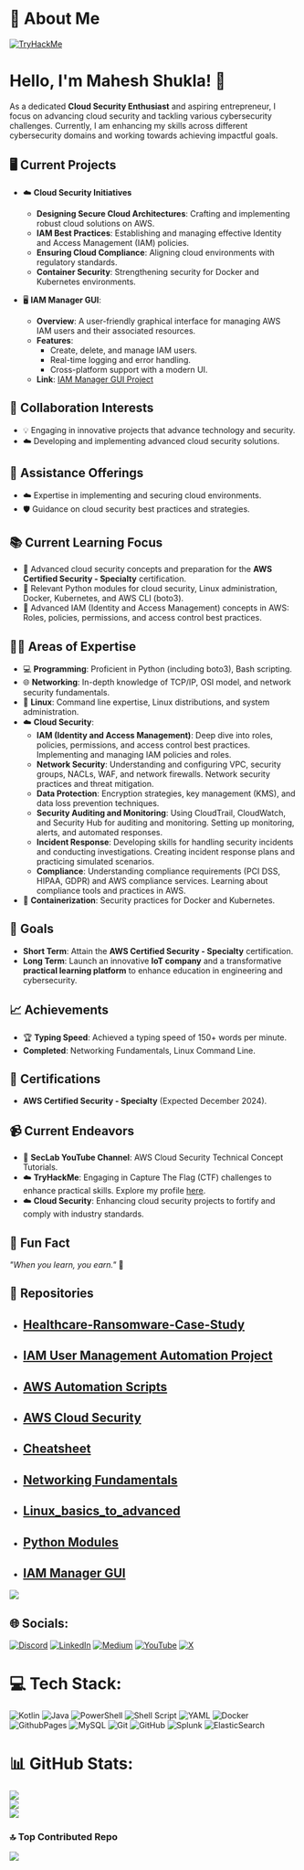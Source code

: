 # 💫 About Me
[![TryHackMe](https://tryhackme-badges.s3.amazonaws.com/JailBreaker.png)](https://tryhackme.com/p/JailBreaker)

# Hello, I'm Mahesh Shukla! 👋

As a dedicated **Cloud Security Enthusiast** and aspiring entrepreneur, I focus on advancing cloud security and tackling various cybersecurity challenges. Currently, I am enhancing my skills across different cybersecurity domains and working towards achieving impactful goals.

## 🖥️ Current Projects

- ☁️ **Cloud Security Initiatives**
  - **Designing Secure Cloud Architectures**: Crafting and implementing robust cloud solutions on AWS.
  - **IAM Best Practices**: Establishing and managing effective Identity and Access Management (IAM) policies.
  - **Ensuring Cloud Compliance**: Aligning cloud environments with regulatory standards.
  - **Container Security**: Strengthening security for Docker and Kubernetes environments.
  
- 🖥️ **IAM Manager GUI**: 
  - **Overview**: A user-friendly graphical interface for managing AWS IAM users and their associated resources.
  - **Features**:
    - Create, delete, and manage IAM users.
    - Real-time logging and error handling.
    - Cross-platform support with a modern UI.
  - **Link**: [IAM Manager GUI Project](https://github.com/MaheshShukla1/IAM-Manager-GUI)

## 🤝 Collaboration Interests
- 💡 Engaging in innovative projects that advance technology and security.
- ☁️ Developing and implementing advanced cloud security solutions.

## 🔐 Assistance Offerings
- ☁️ Expertise in implementing and securing cloud environments.
- 🛡️ Guidance on cloud security best practices and strategies.

## 📚 Current Learning Focus
- 📘 Advanced cloud security concepts and preparation for the **AWS Certified Security - Specialty** certification.
- 📘 Relevant Python modules for cloud security, Linux administration, Docker, Kubernetes, and AWS CLI (boto3).
- 📘 Advanced IAM (Identity and Access Management) concepts in AWS: Roles, policies, permissions, and access control best practices.

## 🧑‍💻 Areas of Expertise
- 💻 **Programming**: Proficient in Python (including boto3), Bash scripting.
- 🌐 **Networking**: In-depth knowledge of TCP/IP, OSI model, and network security fundamentals.
- 🐧 **Linux**: Command line expertise, Linux distributions, and system administration.
- ☁️ **Cloud Security**:
  - **IAM (Identity and Access Management)**: Deep dive into roles, policies, permissions, and access control best practices. Implementing and managing IAM policies and roles.
  - **Network Security**: Understanding and configuring VPC, security groups, NACLs, WAF, and network firewalls. Network security practices and threat mitigation.
  - **Data Protection**: Encryption strategies, key management (KMS), and data loss prevention techniques.
  - **Security Auditing and Monitoring**: Using CloudTrail, CloudWatch, and Security Hub for auditing and monitoring. Setting up monitoring, alerts, and automated responses.
  - **Incident Response**: Developing skills for handling security incidents and conducting investigations. Creating incident response plans and practicing simulated scenarios.
  - **Compliance**: Understanding compliance requirements (PCI DSS, HIPAA, GDPR) and AWS compliance services. Learning about compliance tools and practices in AWS.
- 🐋 **Containerization**: Security practices for Docker and Kubernetes.

## 🎯 Goals
- **Short Term**: Attain the **AWS Certified Security - Specialty** certification.
- **Long Term**: Launch an innovative **IoT company** and a transformative **practical learning platform** to enhance education in engineering and cybersecurity.

## 📈 Achievements
- 🏆 **Typing Speed**: Achieved a typing speed of 150+ words per minute.
- **Completed**: Networking Fundamentals, Linux Command Line.

## 🥇 Certifications
- **AWS Certified Security - Specialty** (Expected December 2024).

## 📹 Current Endeavors
- 🎥 **SecLab YouTube Channel**: AWS Cloud Security Technical Concept Tutorials.
- ☁️ **TryHackMe**: Engaging in Capture The Flag (CTF) challenges to enhance practical skills. Explore my profile [here](https://tryhackme.com).
- ☁️ **Cloud Security**: Enhancing cloud security projects to fortify and comply with industry standards.

## 🌟 Fun Fact
*"When you learn, you earn."* 🚀

## 📂 Repositories
* ## [Healthcare-Ransomware-Case-Study](https://github.com/MaheshShukla1/Healthcare-Ransomware-Case-Study)
* ## [IAM User Management Automation Project](https://github.com/MaheshShukla1/iam-user-management-automation)
* ## [AWS Automation Scripts](https://github.com/MaheshShukla1/aws-iam-automation-scripts)
* ## [AWS Cloud Security](https://github.com/MaheshShukla1/Aws-cloud-security)
* ## [Cheatsheet](https://github.com/MaheshShukla1/Cheatsheet)
* ## [Networking Fundamentals](https://github.com/MaheshShukla1/Networking_Notes_2024)
* ## [Linux_basics_to_advanced](https://github.com/MaheshShukla1/Linux-Basics-To-Advanced)
* ## [Python Modules](https://github.com/MaheshShukla1/Python-SOC-Security-notes)
* ## [IAM Manager GUI](https://github.com/MaheshShukla1/IAM-Manager-GUI)

[![](https://visitcount.itsvg.in/api?id=MaheshShukla1&label=Active&pretty=true)](https://visitcount.itsvg.in)

## 🌐 Socials:
[![Discord](https://img.shields.io/badge/Discord-%237289DA.svg?logo=discord&logoColor=white)](https://discord.gg/unnfwjw2sR) [![LinkedIn](https://img.shields.io/badge/LinkedIn-%230077B5.svg?logo=linkedin&logoColor=white)](https://www.linkedin.com/in/maheshshukla01/) [![Medium](https://img.shields.io/badge/Medium-12100E?logo=medium&logoColor=white)](https://medium.com/@Mahesh_Shukla) [![YouTube](https://img.shields.io/badge/YouTube-%23FF0000.svg?logo=YouTube&logoColor=white)](https://www.youtube.com/channel/UCa_oZ3SJu1z24ZRkOpLbc7Q) [![X](https://img.shields.io/badge/X-black.svg?logo=X&logoColor=white)](https://x.com/Maheshshukla011)

# 💻 Tech Stack:
![Kotlin](https://img.shields.io/badge/kotlin-%237F52FF.svg?style=plastic&logo=kotlin&logoColor=white) ![Java](https://img.shields.io/badge/java-%23ED8B00.svg?style=plastic&logo=openjdk&logoColor=white) ![PowerShell](https://img.shields.io/badge/PowerShell-%235391FE.svg?style=plastic&logo=powershell&logoColor=white) ![Shell Script](https://img.shields.io/badge/shell_script-%23121011.svg?style=plastic&logo=gnu-bash&logoColor=white) ![YAML](https://img.shields.io/badge/yaml-%23ffffff.svg?style=plastic&logo=yaml&logoColor=151515) ![Docker](https://img.shields.io/badge/docker-%230db7ed.svg?style=plastic&logo=docker&logoColor=white) ![GithubPages](https://img.shields.io/badge/github%20pages-121013?style=plastic&logo=github&logoColor=white) ![MySQL](https://img.shields.io/badge/mysql-4479A1.svg?style=plastic&logo=mysql&logoColor=white) ![Git](https://img.shields.io/badge/git-%23F05033.svg?style=plastic&logo=git&logoColor=white) ![GitHub](https://img.shields.io/badge/github-%23121011.svg?style=plastic&logo=github&logoColor=white) ![Splunk](https://img.shields.io/badge/splunk-%23000000.svg?style=plastic&logo=splunk&logoColor=white) ![ElasticSearch](https://img.shields.io/badge/-ElasticSearch-005571?style=plastic&logo=elasticsearch)

# 📊 GitHub Stats:
![](https://github-readme-stats.vercel.app/api?username=MaheshShukla1&theme=dark&hide_border=false&include_all_commits=false&count_private=false)<br/>
![](https://github-readme-streak-stats.herokuapp.com/?user=MaheshShukla1&theme=dark&hide_border=false)<br/>
![](https://github-readme-stats.vercel.app/api/top-langs/?username=MaheshShukla1&theme=dark&hide_border=false&include_all_commits=false&count_private=false&layout=compact)

### 🔝 Top Contributed Repo
![](https://github-contributor-stats.vercel.app/api?username=MaheshShukla1&limit=5&theme=dark&combine_all_yearly_contributions=true)

